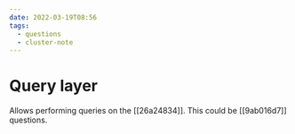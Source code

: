 ```yaml
---
date: 2022-03-19T08:56
tags:
  - questions
  - cluster-note
---
```


# Query layer

Allows performing queries on the [[26a24834]]. This could be [[9ab016d7]] questions.
